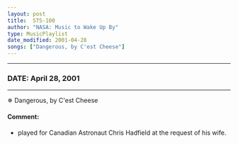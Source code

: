 ```yaml
---
layout: post
title:  STS-100
author: "NASA: Music to Wake Up By"
type: MusicPlaylist
date_modified: 2001-04-28
songs: ["Dangerous, by C'est Cheese"]
---
```


----
### DATE: April 28, 2001
----
✵ Dangerous, by C'est Cheese

#### Comment:
* played for Canadian Astronaut Chris Hadfield at the request of his wife.



<br/>
<center>
	<a target="_blank"
	   href="https://twitter.com/intent/tweet?hashtags=Space,NASA,Playlist,NASAWakeupCalls,SpaceProgram&text={{ page.author}}, '{{ page.songs.first }}' {{ page.title }}, {{ page.date | date: '%B %d, %Y' }}. {{ site.url }}{{ page.url }}&via=nasawakeupcalls"><i class="fab fa-twitter" alt="Tweet this page" style="font-size: 1.3em;"></i></a>
	&nbsp; 	<i class="fas fa-user-astronaut" style="font-size: 1.5em;"></i> &nbsp;
    <a type="amzn" search="'Dangerous, by C'est Cheese'" category="popular music">
    <i class="fab fa-amazon" style="font-size: 1.3em;"></i></a>
</center>
